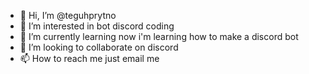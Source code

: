 - 👋 Hi, I’m @teguhprytno
- 👀 I’m interested in bot discord coding
- 🌱 I’m currently learning now i'm learning how to make a discord bot
- 💞️ I’m looking to collaborate on discord
- 📫 How to reach me just email me

<!---
teguhprytno/teguhprytno is a ✨ special ✨ repository because its `README.md` (this file) appears on your GitHub profile.
You can click the Preview link to take a look at your changes.
--->
